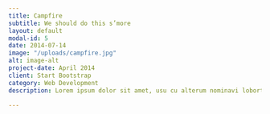 ```yaml
---
title: Campfire
subtitle: We should do this s’more
layout: default
modal-id: 5
date: 2014-07-14
image: "/uploads/campfire.jpg"
alt: image-alt
project-date: April 2014
client: Start Bootstrap
category: Web Development
description: Lorem ipsum dolor sit amet, usu cu alterum nominavi lobortis. At duo novum diceret. Tantas apeirian vix et, usu sanctus postulant inciderint ut, populo diceret necessitatibus in vim. Cu eum dicam feugiat noluisse.

---
```

